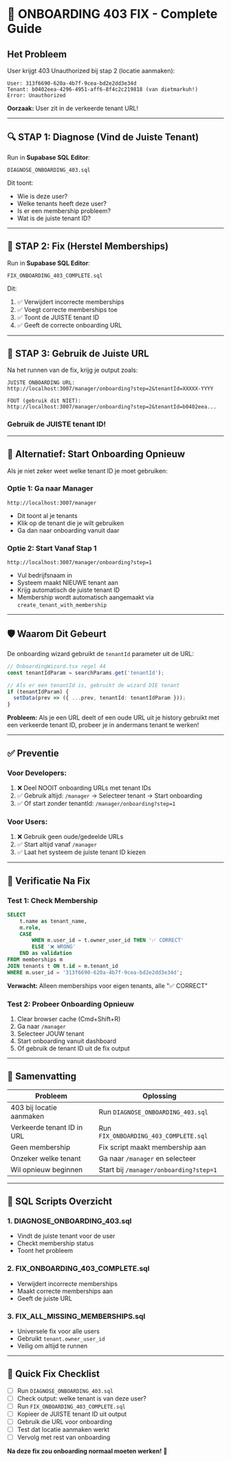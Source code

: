 # 🚨 ONBOARDING 403 FIX - Complete Guide

## Het Probleem

User krijgt 403 Unauthorized bij stap 2 (locatie aanmaken):
```
User: 313f6690-620a-4b7f-9cea-bd2e2dd3e34d
Tenant: b0402eea-4296-4951-aff6-8f4c2c219818 (van dietmarkuh!)
Error: Unauthorized
```

**Oorzaak:** User zit in de verkeerde tenant URL!

---

## 🔍 STAP 1: Diagnose (Vind de Juiste Tenant)

Run in **Supabase SQL Editor**:
```
DIAGNOSE_ONBOARDING_403.sql
```

Dit toont:
- Wie is deze user?
- Welke tenants heeft deze user?
- Is er een membership probleem?
- Wat is de juiste tenant ID?

---

## 🔧 STAP 2: Fix (Herstel Memberships)

Run in **Supabase SQL Editor**:
```
FIX_ONBOARDING_403_COMPLETE.sql
```

Dit:
1. ✅ Verwijdert incorrecte memberships
2. ✅ Voegt correcte memberships toe
3. ✅ Toont de JUISTE tenant ID
4. ✅ Geeft de correcte onboarding URL

---

## 🎯 STAP 3: Gebruik de Juiste URL

Na het runnen van de fix, krijg je output zoals:

```
JUISTE ONBOARDING URL:
http://localhost:3007/manager/onboarding?step=2&tenantId=XXXXX-YYYY

FOUT (gebruik dit NIET):
http://localhost:3007/manager/onboarding?step=2&tenantId=b0402eea...
```

### Gebruik de JUISTE tenant ID!

---

## 🔄 Alternatief: Start Onboarding Opnieuw

Als je niet zeker weet welke tenant ID je moet gebruiken:

### Optie 1: Ga naar Manager
```
http://localhost:3007/manager
```
- Dit toont al je tenants
- Klik op de tenant die je wilt gebruiken
- Ga dan naar onboarding vanuit daar

### Optie 2: Start Vanaf Stap 1
```
http://localhost:3007/manager/onboarding?step=1
```
- Vul bedrijfsnaam in
- Systeem maakt NIEUWE tenant aan
- Krijg automatisch de juiste tenant ID
- Membership wordt automatisch aangemaakt via `create_tenant_with_membership`

---

## 🛡️ Waarom Dit Gebeurt

De onboarding wizard gebruikt de `tenantId` parameter uit de URL:

```typescript
// OnboardingWizard.tsx regel 44
const tenantIdParam = searchParams.get('tenantId');

// Als er een tenantId is, gebruikt de wizard DIE tenant
if (tenantIdParam) {
  setData(prev => ({ ...prev, tenantId: tenantIdParam }));
}
```

**Probleem:** Als je een URL deelt of een oude URL uit je history gebruikt met een verkeerde tenant ID, probeer je in andermans tenant te werken!

---

## ✅ Preventie

### Voor Developers:
1. ❌ Deel NOOIT onboarding URLs met tenant IDs
2. ✅ Gebruik altijd: `/manager` → Selecteer tenant → Start onboarding
3. ✅ Of start zonder tenantId: `/manager/onboarding?step=1`

### Voor Users:
1. ❌ Gebruik geen oude/gedeelde URLs
2. ✅ Start altijd vanaf `/manager`
3. ✅ Laat het systeem de juiste tenant ID kiezen

---

## 🧪 Verificatie Na Fix

### Test 1: Check Membership
```sql
SELECT 
    t.name as tenant_name,
    m.role,
    CASE 
        WHEN m.user_id = t.owner_user_id THEN '✅ CORRECT'
        ELSE '❌ WRONG'
    END as validation
FROM memberships m
JOIN tenants t ON t.id = m.tenant_id
WHERE m.user_id = '313f6690-620a-4b7f-9cea-bd2e2dd3e34d';
```

**Verwacht:** Alleen memberships voor eigen tenants, alle "✅ CORRECT"

### Test 2: Probeer Onboarding Opnieuw
1. Clear browser cache (Cmd+Shift+R)
2. Ga naar `/manager`
3. Selecteer JOUW tenant
4. Start onboarding vanuit dashboard
5. Of gebruik de tenant ID uit de fix output

---

## 🎯 Samenvatting

| Probleem | Oplossing |
|----------|-----------|
| 403 bij locatie aanmaken | Run `DIAGNOSE_ONBOARDING_403.sql` |
| Verkeerde tenant ID in URL | Run `FIX_ONBOARDING_403_COMPLETE.sql` |
| Geen membership | Fix script maakt membership aan |
| Onzeker welke tenant | Ga naar `/manager` en selecteer |
| Wil opnieuw beginnen | Start bij `/manager/onboarding?step=1` |

---

## 📝 SQL Scripts Overzicht

### 1. DIAGNOSE_ONBOARDING_403.sql
- Vindt de juiste tenant voor de user
- Checkt membership status
- Toont het probleem

### 2. FIX_ONBOARDING_403_COMPLETE.sql
- Verwijdert incorrecte memberships
- Maakt correcte memberships aan
- Geeft de juiste URL

### 3. FIX_ALL_MISSING_MEMBERSHIPS.sql
- Universele fix voor alle users
- Gebruikt `tenant.owner_user_id`
- Veilig om altijd te runnen

---

## 🚀 Quick Fix Checklist

- [ ] Run `DIAGNOSE_ONBOARDING_403.sql`
- [ ] Check output: welke tenant is van deze user?
- [ ] Run `FIX_ONBOARDING_403_COMPLETE.sql`
- [ ] Kopieer de JUISTE tenant ID uit output
- [ ] Gebruik die URL voor onboarding
- [ ] Test dat locatie aanmaken werkt
- [ ] Vervolg met rest van onboarding

**Na deze fix zou onboarding normaal moeten werken!** 🎉

